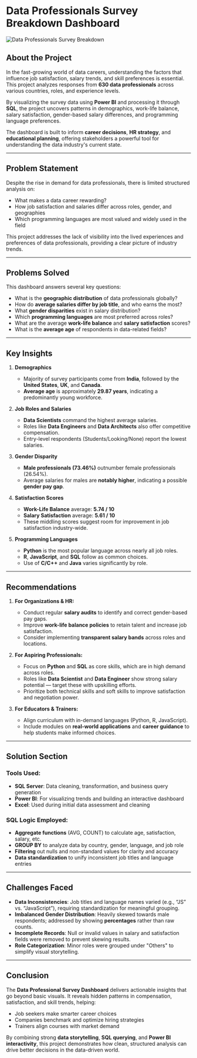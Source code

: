 # Data Professionals Survey Breakdown Dashboard

![Data Professionals Survey Breakdown](https://github.com/user-attachments/assets/ab3515fa-0656-4df8-80a8-81b9616ae2d2)

## About the Project

In the fast-growing world of data careers, understanding the factors that influence job satisfaction, salary trends, and skill preferences is essential. This project analyzes responses from **630 data professionals** across various countries, roles, and experience levels.

By visualizing the survey data using **Power BI** and processing it through **SQL**, the project uncovers patterns in demographics, work-life balance, salary satisfaction, gender-based salary differences, and programming language preferences.

The dashboard is built to inform **career decisions**, **HR strategy**, and **educational planning**, offering stakeholders a powerful tool for understanding the data industry's current state.

---

## Problem Statement

Despite the rise in demand for data professionals, there is limited structured analysis on:

- What makes a data career rewarding?
- How job satisfaction and salaries differ across roles, gender, and geographies
- Which programming languages are most valued and widely used in the field

This project addresses the lack of visibility into the lived experiences and preferences of data professionals, providing a clear picture of industry trends.

---

##  Problems Solved

This dashboard answers several key questions:

- What is the **geographic distribution** of data professionals globally?
- How do **average salaries differ by job title**, and who earns the most?
- What **gender disparities** exist in salary distribution?
- Which **programming languages** are most preferred across roles?
- What are the average **work-life balance** and **salary satisfaction** scores?
- What is the **average age** of respondents in data-related fields?

---

##  Key Insights

1. **Demographics**
   - Majority of survey participants come from **India**, followed by the **United States**, **UK**, and **Canada**.
   - **Average age** is approximately **29.87 years**, indicating a predominantly young workforce.

2. **Job Roles and Salaries**
   - **Data Scientists** command the highest average salaries.
   - Roles like **Data Engineers** and **Data Architects** also offer competitive compensation.
   - Entry-level respondents (Students/Looking/None) report the lowest salaries.

3. **Gender Disparity**
   - **Male professionals (73.46%)** outnumber female professionals (26.54%).
   - Average salaries for males are **notably higher**, indicating a possible **gender pay gap**.

4. **Satisfaction Scores**
   - **Work-Life Balance** average: **5.74 / 10**
   - **Salary Satisfaction** average: **5.61 / 10**
   - These middling scores suggest room for improvement in job satisfaction industry-wide.

5. **Programming Languages**
   - **Python** is the most popular language across nearly all job roles.
   - **R**, **JavaScript**, and **SQL** follow as common choices.
   - Use of **C/C++** and **Java** varies significantly by role.

---

##  Recommendations

1. **For Organizations & HR:**
   - Conduct regular **salary audits** to identify and correct gender-based pay gaps.
   - Improve **work-life balance policies** to retain talent and increase job satisfaction.
   - Consider implementing **transparent salary bands** across roles and locations.

2. **For Aspiring Professionals:**
   - Focus on **Python** and **SQL** as core skills, which are in high demand across roles.
   - Roles like **Data Scientist** and **Data Engineer** show strong salary potential — target these with upskilling efforts.
   - Prioritize both technical skills and soft skills to improve satisfaction and negotiation power.

3. **For Educators & Trainers:**
   - Align curriculum with in-demand languages (Python, R, JavaScript).
   - Include modules on **real-world applications** and **career guidance** to help students make informed choices.

---

## Solution Section

### Tools Used:
- **SQL Server**: Data cleaning, transformation, and business query generation
- **Power BI**: For visualizing trends and building an interactive dashboard
- **Excel**: Used during initial data assessment and cleaning

### SQL Logic Employed:
- **Aggregate functions** (AVG, COUNT) to calculate age, satisfaction, salary, etc.
- **GROUP BY** to analyze data by country, gender, language, and job role
- **Filtering** out nulls and non-standard values for clarity and accuracy
- **Data standardization** to unify inconsistent job titles and language entries

---

## Challenges Faced

- **Data Inconsistencies**: Job titles and language names varied (e.g., “JS” vs. “JavaScript”), requiring standardization for meaningful grouping.
- **Imbalanced Gender Distribution**: Heavily skewed towards male respondents; addressed by showing **percentages** rather than raw counts.
- **Incomplete Records**: Null or invalid values in salary and satisfaction fields were removed to prevent skewing results.
- **Role Categorization**: Minor roles were grouped under "Others" to simplify visual storytelling.

---

##  Conclusion

The **Data Professional Survey Dashboard** delivers actionable insights that go beyond basic visuals. It reveals hidden patterns in compensation, satisfaction, and skill trends, helping:

- Job seekers make smarter career choices
- Companies benchmark and optimize hiring strategies
- Trainers align courses with market demand

By combining strong **data storytelling**, **SQL querying**, and **Power BI interactivity**, this project demonstrates how clean, structured analysis can drive better decisions in the data-driven world.

